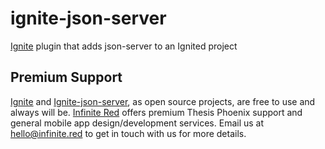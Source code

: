 # ignite-json-server
[Ignite](https://infinite.red/ignite) plugin that adds json-server to an Ignited project

## Premium Support

[Ignite](https://infinite.red/ignite) and [Ignite-json-server](https://github.com/infinitered/ignite-json-server), as open source projects, are free to use and always will be. [Infinite Red](https://infinite.red/) offers premium Thesis Phoenix support and general mobile app design/development services. Email us at [hello@infinite.red](mailto:hello@infinite.red) to get in touch with us for more details.
